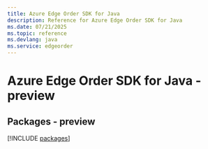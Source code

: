 ```yaml
---
title: Azure Edge Order SDK for Java
description: Reference for Azure Edge Order SDK for Java
ms.date: 07/21/2025
ms.topic: reference
ms.devlang: java
ms.service: edgeorder
---
```

# Azure Edge Order SDK for Java - preview
## Packages - preview
[!INCLUDE [packages](edge-order-index.md)]